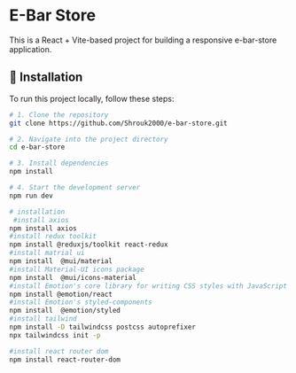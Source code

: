 # E-Bar Store

This is a React + Vite-based project for building a responsive e-bar-store application.

## 🔧 Installation

To run this project locally, follow these steps:

```bash
# 1. Clone the repository
git clone https://github.com/Shrouk2000/e-bar-store.git

# 2. Navigate into the project directory
cd e-bar-store

# 3. Install dependencies
npm install

# 4. Start the development server
npm run dev

# installation
 #install axios
npm install axios 
#install redux toolkit
npm install @reduxjs/toolkit react-redux
#install matrial ui
npm install  @mui/material
#install Material-UI icons package
npm install  @mui/icons-material 
#install Emotion's core library for writing CSS styles with JavaScript
npm install @emotion/react
#install Emotion's styled-components
npm install  @emotion/styled
#install tailwind
npm install -D tailwindcss postcss autoprefixer
npx tailwindcss init -p

#install react router dom
npm install react-router-dom

